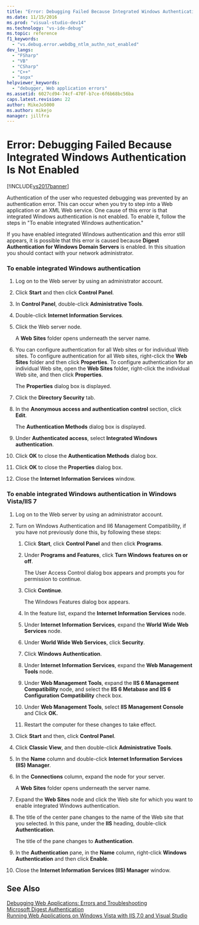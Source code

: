 ```yaml
---
title: "Error: Debugging Failed Because Integrated Windows Authentication Is Not Enabled | Microsoft Docs"
ms.date: 11/15/2016
ms.prod: "visual-studio-dev14"
ms.technology: "vs-ide-debug"
ms.topic: reference
f1_keywords: 
  - "vs.debug.error.webdbg_ntlm_authn_not_enabled"
dev_langs: 
  - "FSharp"
  - "VB"
  - "CSharp"
  - "C++"
  - "aspx"
helpviewer_keywords: 
  - "debugger, Web application errors"
ms.assetid: 6027cd94-74cf-470f-b7ce-6f6b68bc56ba
caps.latest.revision: 22
author: MikeJo5000
ms.author: mikejo
manager: jillfra
---
```

# Error: Debugging Failed Because Integrated Windows Authentication Is Not Enabled
[!INCLUDE[vs2017banner](../includes/vs2017banner.md)]

Authentication of the user who requested debugging was prevented by an authentication error. This can occur when you try to step into a Web application or an XML Web service. One cause of this error is that integrated Windows authentication is not enabled. To enable it, follow the steps in "To enable integrated Windows authentication."  
  
 If you have enabled integrated Windows authentication and this error still appears, it is possible that this error is caused because **Digest Authentication for Windows Domain Servers** is enabled. In this situation you should contact with your network administrator.  
  
### To enable integrated Windows authentication  
  
1. Log on to the Web server by using an administrator account.  
  
2. Click **Start** and then click **Control Panel**.  
  
3. In **Control Panel**, double-click **Administrative Tools**.  
  
4. Double-click **Internet Information Services**.  
  
5. Click the Web server node.  
  
     A **Web Sites** folder opens underneath the server name.  
  
6. You can configure authentication for all Web sites or for individual Web sites. To configure authentication for all Web sites, right-click the **Web Sites** folder and then click **Properties**. To configure authentication for an individual Web site, open the **Web Sites** folder, right-click the individual Web site, and then click **Properties**.  
  
     The **Properties** dialog box is displayed.  
  
7. Click the **Directory Security** tab.  
  
8. In the **Anonymous access and authentication control** section, click **Edit**.  
  
     The **Authentication Methods** dialog box is displayed.  
  
9. Under **Authenticated access**, select **Integrated Windows authentication**.  
  
10. Click **OK** to close the **Authentication Methods** dialog box.  
  
11. Click **OK** to close the **Properties** dialog box.  
  
12. Close the **Internet Information Services** window.  
  
### To enable integrated Windows authentication in Windows Vista/IIS 7  
  
1. Log on to the Web server by using an administrator account.  
  
2. Turn on Windows Authentication and II6 Management Compatibility, if you have not previously done this, by following these steps:  
  
    1. Click **Start**, click **Control Panel** and then click **Programs**.  
  
    2. Under **Programs and Features**, click **Turn Windows features on or off**.  
  
         The User Access Control dialog box appears and prompts you for permission to continue.  
  
    3. Click **Continue**.  
  
         The Windows Features dialog box appears.  
  
    4. In the feature list, expand the **Internet Information Services** node.  
  
    5. Under **Internet Information Services**, expand the **World Wide Web Services** node.  
  
    6. Under **World Wide Web Services**, click **Security**.  
  
    7. Click **Windows Authentication**.  
  
    8. Under **Internet Information Services**, expand the **Web Management Tools** node.  
  
    9. Under **Web Management Tools**, expand the **IIS 6 Management Compatibility** node, and select the **IIS 6 Metabase and IIS 6 Configuration Compatibility** check box.  
  
    10. Under **Web Management Tools**, select **IIS Management Console** and Click **OK.**  
  
    11. Restart the computer for these changes to take effect.  
  
3. Click **Start** and then, click **Control Panel**.  
  
4. Click **Classic View**, and then double-click **Administrative Tools**.  
  
5. In the **Name** column and double-click **Internet Information Services (IIS) Manager**.  
  
6. In the **Connections** column, expand the node for your server.  
  
     A **Web Sites** folder opens underneath the server name.  
  
7. Expand the **Web Sites** node and click the Web site for which you want to enable integrated Windows authentication.  
  
8. The title of the center pane changes to the name of the Web site that you selected. In this pane, under the **IIS** heading, double-click **Authentication**.  
  
     The title of the pane changes to **Authentication**.  
  
9. In the **Authentication** pane, in the **Name** column, right-click **Windows Authentication** and then click **Enable**.  
  
10. Close the **Internet Information Services (IIS) Manager** window.  
  
## See Also  
 [Debugging Web Applications: Errors and Troubleshooting](../debugger/debugging-web-applications-errors-and-troubleshooting.md)   
 [Microsoft Digest Authentication](https://go.microsoft.com/fwlink/?LinkId=77938)   
 [Running Web Applications on Windows Vista with IIS 7.0 and Visual Studio](https://msdn.microsoft.com/library/262a82ac-dd0e-4096-86c6-fb463e88be66)
